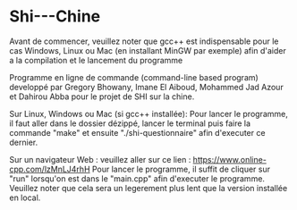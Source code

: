 # Shi---Chine

Avant de commencer, veuillez noter que gcc++ est indispensable pour le cas Windows, Linux ou Mac (en installant MinGW par exemple) afin d'aider a la compilation et le lancement du programme

Programme en ligne de commande (command-line based program) developpé par Gregory Bhowany, Imane El Aiboud, Mohammed Jad Azour et Dahirou Abba pour le projet de SHI sur la chine.

Sur Linux, Windows ou Mac (si gcc++ installée):
Pour lancer le programme, il faut aller dans le dossier dézippé,  lancer le terminal puis faire la commande "make" et ensuite "./shi-questionnaire" afin d'executer ce dernier.

Sur un navigateur Web :
veuillez aller sur ce lien : https://www.online-cpp.com/lzMnLJ4rhH
Pour lancer le programme, il suffit de cliquer sur "run" lorsqu'on est dans le "main.cpp" afin d'executer le programme.
Veuillez noter que cela sera un legerement plus lent que la version installée en local.

